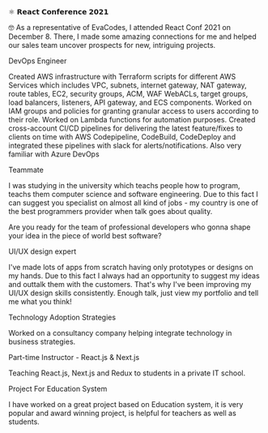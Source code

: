 ⚛️ 𝗥𝗲𝗮𝗰𝘁 𝗖𝗼𝗻𝗳𝗲𝗿𝗲𝗻𝗰𝗲 𝟮𝟬𝟮𝟭

🤓 As a representative of EvaCodes, I attended React Conf 2021 on December 8. There, I made some amazing connections for me and helped our sales team uncover prospects for new, intriguing projects.






DevOps Engineer

Created AWS infrastructure with Terraform scripts for different AWS Services which includes VPC, subnets, internet gateway, NAT gateway, route tables, EC2, security groups, ACM, WAF WebACLs, target groups, load balancers, listeners, API gateway, and ECS components.
Worked on IAM groups and policies for granting granular access to users according to their role.
Worked on Lambda functions for automation purposes.
Created cross-account CI/CD pipelines for delivering the latest feature/fixes to clients on time with AWS Codepipeline, CodeBuild, CodeDeploy and integrated these pipelines with slack for alerts/notifications.
Also very familiar with Azure DevOps







Teammate

I was studying in the university which teachs people how to program, teachs them computer science and software engineering. Due to this fact I can suggest you specialist on almost all kind of jobs - my country is one of the best programmers provider when talk goes about quality.

Are you ready for the team of professional developers who gonna shape your idea in the piece of world best software?






UI/UX design expert

I've made lots of apps from scratch having only prototypes or designs on my hands. Due to this fact I always had an opportunity to suggest my ideas and outtalk them with the customers. That's why I've been improving my UI/UX design skills consistently. Enough talk, just view my portfolio and tell me what you think!







Technology Adoption Strategies

Worked on a consultancy company helping integrate technology in business strategies.








Part-time Instructor - React.js & Next.js

Teaching React.js, Next.js and Redux to students in a private IT school.







Project For Education System

I have worked on a great project based on Education system, it is very popular and award winning project, is helpful for teachers as well as students.



<!-- Project for Real Estate -->






